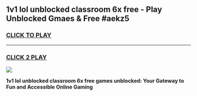 
## 1v1 lol unblocked classroom 6x free - Play Unblocked Gmaes & Free #aekz5
<h3>
<a href="https://news.freeplayer.one?title=1v1_lol_unblocked_classroom_6x_free&ref=24F">CLICK TO PLAY</a></h3>
<hr>

<h3>
<a href="https://news.freeplayer.one?title=1v1_lol_unblocked_classroom_6x_free&ref=24F">CLICK 2 PLAY</a>
  
</h3>

<a href="https://news.freeplayer.one?title=1v1_lol_unblocked_classroom_6x_free&ref=24F/"><img src="https://clearcache.store/games.png"></a>


**1v1 lol unblocked classroom 6x free games unblocked: Your Gateway to Fun and Accessible Online Gaming**
